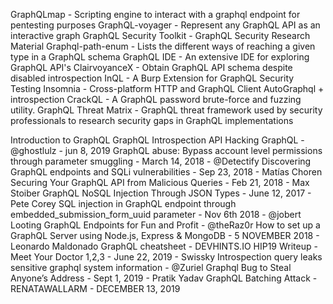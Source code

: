 GraphQLmap - Scripting engine to interact with a graphql endpoint for pentesting purposes
GraphQL-voyager - Represent any GraphQL API as an interactive graph
GraphQL Security Toolkit - GraphQL Security Research Material
Graphql-path-enum - Lists the different ways of reaching a given type in a GraphQL schema
GraphQL IDE - An extensive IDE for exploring GraphQL API's
ClairvoyanceX - Obtain GraphQL API schema despite disabled introspection
InQL - A Burp Extension for GraphQL Security Testing
Insomnia - Cross-platform HTTP and GraphQL Client
AutoGraphql + introspection
CrackQL - A GraphQL password brute-force and fuzzing utility.
GraphQL Threat Matrix - GraphQL threat framework used by security professionals to research security gaps in GraphQL implementations



Introduction to GraphQL
GraphQL Introspection
API Hacking GraphQL - @ghostlulz - jun 8, 2019
GraphQL abuse: Bypass account level permissions through parameter smuggling - March 14, 2018 - @Detectify
Discovering GraphQL endpoints and SQLi vulnerabilities - Sep 23, 2018 - Matías Choren
Securing Your GraphQL API from Malicious Queries - Feb 21, 2018 - Max Stoiber
GraphQL NoSQL Injection Through JSON Types - June 12, 2017 - Pete Corey
SQL injection in GraphQL endpoint through embedded_submission_form_uuid parameter - Nov 6th 2018 - @jobert
Looting GraphQL Endpoints for Fun and Profit - @theRaz0r
How to set up a GraphQL Server using Node.js, Express & MongoDB - 5 NOVEMBER 2018 - Leonardo Maldonado
GraphQL cheatsheet - DEVHINTS.IO
HIP19 Writeup - Meet Your Doctor 1,2,3 - June 22, 2019 - Swissky
Introspection query leaks sensitive graphql system information - @Zuriel
Graphql Bug to Steal Anyone’s Address - Sept 1, 2019 - Pratik Yadav
GraphQL Batching Attack - RENATAWALLARM - DECEMBER 13, 2019
